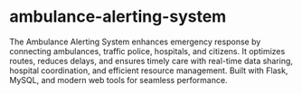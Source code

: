 # ambulance-alerting-system
The Ambulance Alerting System enhances emergency response by connecting ambulances, traffic police, hospitals, and citizens. It optimizes routes, reduces delays, and ensures timely care with real-time data sharing, hospital coordination, and efficient resource management. Built with Flask, MySQL, and modern web tools for seamless performance.
